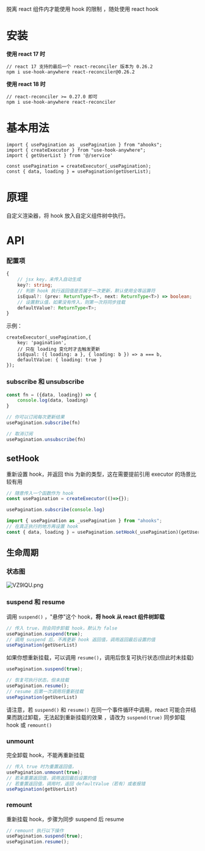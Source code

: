 脱离 react 组件内才能使用 hook 的限制 ，随处使用 react hook

# 安装

**使用 react 17 时**
```
// react 17 支持的最后一个 react-reconciler 版本为 0.26.2
npm i use-hook-anywhere react-reconciler@0.26.2
```

**使用 react 18 时**
```
// react-reconciler >= 0.27.0 即可
npm i use-hook-anywhere react-reconciler
```

# 基本用法
```tsx
import { usePagination as _usePagination } from "ahooks";
import { createExecutor } from "use-hook-anywhere";
import { getUserList } from '@/service'

const usePagination = createExecutor(_usePagination);
const { data, loading } = usePagination(getUserList);
```

# 原理

自定义渲染器，将 hook 放入自定义组件树中执行。

# API

### 配置项
```ts
{
    // jsx key，未传入自动生成
    key?: string;
    // 判断 hook 执行返回值是否属于一次更新，默认使用全等运算符
    isEqual?: (prev: ReturnType<T>, next: ReturnType<T>) => boolean;
    // 设置默认值，如果没有传入，则第一次将同步挂载
    defaultValue?: ReturnType<T>;
}
```

示例：
```tsx
createExecutor(_usePagination,{
    key: 'pagination',
    // 只在 loading 变化时才去触发更新
    isEqual: ({ loading: a }, { loading: b }) => a === b,
    defaultValue: { loading: true }
});
```

### subscribe 和 unsubscribe

```ts
const fn = ({data, loading}) => {
    console.log(data, loading)
}

// 你可以订阅每次更新结果
usePagination.subscribe(fn)

// 取消订阅
usePagination.unsubscribe(fn)
```

## setHook
重新设置 hook，并返回 this 为新的类型，这在需要提前引用 executor 的场景比较有用

```ts
// 随意传入一个函数作为 hook
const usePagination = createExecutor(()=>{});

usePagination.subscribe(console.log)

import { usePagination as _usePagination } from "ahooks";
// 在真正执行的地方再设置 hook
const { data, loading } = usePagination.setHook(_usePagination)(getUserList);
```

## 生命周期

### 状态图

![VZ9lQU.png](https://i.328888.xyz/2023/05/15/VZ9lQU.png)

### suspend 和 resume

调用 `suspend()` ，"悬停"这个 hook，**将 hook 从 react 组件树卸载**
```ts
// 传入 true，则会同步卸载 hook，默认为 false
usePagination.suspend(true);
// 调用 suspend 后，不再更新 hook 返回值，调用返回最后设置的值
usePagination(getUserList)
```

如果你想重新挂载，可以调用 `resume()`，调用后恢复可执行状态(但此时未挂载)
```ts
usePagination.suspend(true);

// 恢复可执行状态，但未挂载
usePagination.resume();
// resume 后第一次调用将重新挂载
usePagination(getUserList)
```

请注意，若 `suspend()` 和 `resume()` 在同一个事件循环中调用，react 可能合并结果而跳过卸载，无法起到重新挂载的效果 ，请改为 `suspend(true)` 同步卸载 hook 或 `remount()`

### unmount
完全卸载 hook，不能再重新挂载
```ts
// 传入 true 时为重置返回值，
usePagination.unmount(true);
// 若未重置返回值，调用返回最后设置的值
// 若重置返回值，调用时，返回 defaultValue（若有）或者报错
usePagination(getUserList)
```

### remount 
重新挂载 hook，步骤为同步 suspend 后 resume
```ts
// remount 执行以下操作
usePagination.suspend(true);
usePagination.resume();
```


